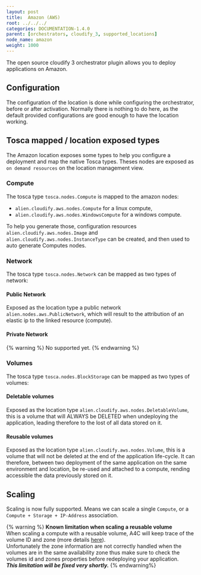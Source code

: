 ```yaml
---
layout: post
title:  Amazon (AWS)
root: ../../../
categories: DOCUMENTATION-1.4.0
parent: [orchestrators, cloudify_3, supported_locations]
node_name: amazon
weight: 1000
---
```


The open source cloudify 3 orchestrator plugin allows you to deploy applications on Amazon.

## Configuration
The configuration of the location is done while configuring the orchestrator, before or after activation.
Normally there is nothing to do here, as the default provided configurations are good enough to have the location working.

## Tosca mapped / location exposed types
The Amazon location exposes some types to help you configure a deployment and map the native Tosca types. Theses nodes are exposed as `on demand resources` on the location management view.  

### Compute
The tosca type `tosca.nodes.Compute` is mapped to the amazon nodes:

 - `alien.cloudify.aws.nodes.Compute` for a linux compute,
 - `alien.cloudify.aws.nodes.WindowsCompute` for a windows compute.

To help you generate those, configuration resources `alien.cloudify.aws.nodes.Image` and `alien.cloudify.aws.nodes.InstanceType` can be created, and then used to auto generate Computes nodes.

### Network
The tosca type `tosca.nodes.Network` can be mapped as two types of network:

#### Public Network
Exposed as the location type a public network `alien.nodes.aws.PublicNetwork`, which will result to the attribution of an elastic ip to the linked resource (compute).  

#### Private Network
{% warning %}
No supported yet.
{% endwarning %}

### Volumes
The tosca type `tosca.nodes.BlockStorage` can be mapped as two types of volumes:  

#### Deletable volumes
Exposed as the location type `alien.cloudify.aws.nodes.DeletableVolume`, this is a volume that will ALWAYS be DELETED when undeploying the application, leading therefore to the lost of all data stored on it.

#### Reusable volumes
Exposed as the location type `alien.cloudify.aws.nodes.Volume`, this is a volume that will not be deleted at the end of the application life-cycle. It can therefore, between two deployment of the same application on the same environment and location, be re-used and attached to a compute, rending accessible the data previously stored on it.

## Scaling
Scaling is now fully supported. Means we can scale a single `Compute`, or a `Compute + Storage + IP-Address` association.

{% warning %}
**Known limitation when scaling a reusable volume**  
When scaling a compute with a reusable volume, A4C will keep trace of the volume ID and zone (more details [here](/#/documentation/1.4.0/orchestrators/cloudify3_driver/index.html)).  
Unfortunately the zone information are not correctly handled when the volumes are in the same availability zone thus make sure to check the volumes id and zones properties before redeploying your application.  
**_This limitation will be fixed very shortly._**
{% endwarning%}